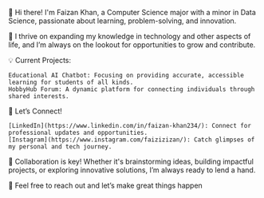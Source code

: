 👋 Hi there! I'm Faizan Khan, a Computer Science major with a minor in Data Science, passionate about learning, problem-solving, and innovation.

🚀 I thrive on expanding my knowledge in technology and other aspects of life, and I’m always on the lookout for opportunities to grow and contribute.

💡 Current Projects:

    Educational AI Chatbot: Focusing on providing accurate, accessible learning for students of all kinds.
    HobbyHub Forum: A dynamic platform for connecting individuals through shared interests.

🤝 Let’s Connect!

    [LinkedIn](https://www.linkedin.com/in/faizan-khan234/): Connect for professional updates and opportunities.
    [Instagram](https://www.instagram.com/faizizizan/): Catch glimpses of my personal and tech journey.

💪 Collaboration is key! Whether it's brainstorming ideas, building impactful projects, or exploring innovative solutions, I’m always ready to lend a hand.

📧 Feel free to reach out and let’s make great things happen
